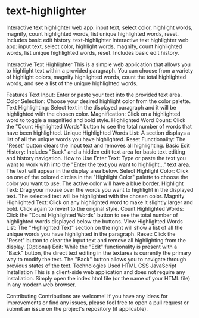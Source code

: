 # text-highlighter
Interactive text highlighter web app: input text, select color, highlight words, magnify, count highlighted words, list unique highlighted words, reset. Includes basic edit history.
text-highlighter
Interactive text highlighter web app: input text, select color, highlight words, magnify, count highlighted words, list unique highlighted words, reset. Includes basic edit history.

Interactive Text Highlighter
This is a simple web application that allows you to highlight text within a provided paragraph. You can choose from a variety of highlight colors, magnify highlighted words, count the total highlighted words, and see a list of the unique highlighted words.

Features
Text Input: Enter or paste your text into the provided text area.
Color Selection: Choose your desired highlight color from the color palette.
Text Highlighting: Select text in the displayed paragraph and it will be highlighted with the chosen color.
Magnification: Click on a highlighted word to toggle a magnified and bold style.
Highlighted Word Count: Click the "Count Highlighted Words" button to see the total number of words that have been highlighted.
Unique Highlighted Words List: A section displays a list of all the unique words you have highlighted.
Reset Functionality: The "Reset" button clears the input text and removes all highlighting.
Basic Edit History: Includes "Back" and a hidden edit text area for basic text editing and history navigation.
How to Use
Enter Text: Type or paste the text you want to work with into the "Enter the text you want to highlight..." text area. The text will appear in the display area below.
Select Highlight Color: Click on one of the colored circles in the "Highlight Color" palette to choose the color you want to use. The active color will have a blue border.
Highlight Text: Drag your mouse over the words you want to highlight in the displayed text. The selected text will be highlighted with the chosen color.
Magnify Highlighted Text: Click on any highlighted word to make it slightly larger and bold. Click again to revert to the original style.
Count Highlighted Words: Click the "Count Highlighted Words" button to see the total number of highlighted words displayed below the buttons.
View Highlighted Words List: The "Highlighted Text" section on the right will show a list of all the unique words you have highlighted in the paragraph.
Reset: Click the "Reset" button to clear the input text and remove all highlighting from the display.
(Optional) Edit: While the "Edit" functionality is present with a "Back" button, the direct text editing in the textarea is currently the primary way to modify the text. The "Back" button allows you to navigate through previous states of the text.
Technologies Used
HTML
CSS
JavaScript
Installation
This is a client-side web application and does not require any installation. Simply open the index.html file (or the name of your HTML file) in any modern web browser.

Contributing
Contributions are welcome! If you have any ideas for improvements or find any issues, please feel free to open a pull request or submit an issue on the project's repository (if applicable).
